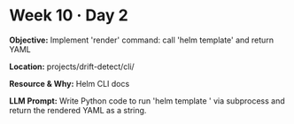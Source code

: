 # Week 10 · Day 2

**Objective:** Implement 'render' command: call 'helm template' and return YAML

**Location:** projects/drift-detect/cli/

**Resource & Why:** Helm CLI docs

**LLM Prompt:** Write Python code to run 'helm template <chart-path>' via subprocess and return the rendered YAML as a string.
